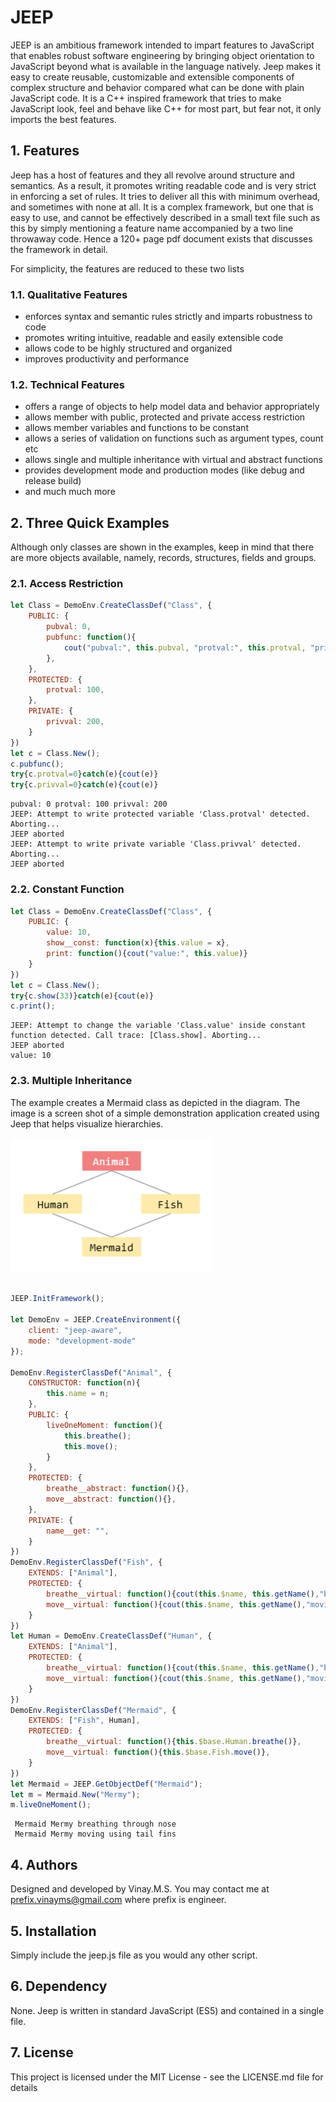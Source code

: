 # JEEP

JEEP is an ambitious framework intended to impart features to JavaScript that enables robust software engineering by bringing object orientation to JavaScript beyond what is available in the language natively. Jeep makes it easy to create reusable, customizable and extensible components of complex structure and behavior compared what can be done with plain JavaScript code. It is a C++ inspired framework that tries to make JavaScript look, feel and behave like C++ for most part, but fear not, it only imports the best features.  

## 1. Features

Jeep has a host of features and they all revolve around structure and semantics. As a result, it promotes writing readable code and is very strict in enforcing a set of rules. It tries to deliver all this with minimum overhead, and sometimes with none at all. It is a complex framework, but one that is easy to use, and cannot be effectively described in a small text file such as this by simply mentioning a feature name accompanied by a two line throwaway code. Hence a 120+ page pdf document exists that discusses the framework in detail.

For simplicity, the features are reduced to these two lists

### 1.1. Qualitative Features
- enforces syntax and semantic rules strictly and imparts robustness to code
- promotes writing intuitive, readable and easily extensible code
- allows code to be highly structured and organized
- improves productivity and performance

### 1.2. Technical Features
- offers a range of objects to help model data and behavior appropriately
- allows member with public, protected and private access restriction
- allows member variables and functions to be constant
- allows a series of validation on functions such as argument types, count etc
- allows single and multiple inheritance with virtual and abstract functions
- provides development mode and production modes (like debug and release build)
- and much much more

## 2. Three Quick Examples

Although only classes are shown in the examples, keep in mind that there are more objects available, namely, records, structures, fields and groups.

### 2.1. Access Restriction

``` javascript
let Class = DemoEnv.CreateClassDef("Class", {
    PUBLIC: {
        pubval: 0,
        pubfunc: function(){
            cout("pubval:", this.pubval, "protval:", this.protval, "privval:", this.privval)
        },
    },
    PROTECTED: {
        protval: 100,
    },
    PRIVATE: {
        privval: 200,
    }
})
let c = Class.New();
c.pubfunc();
try{c.protval=0}catch(e){cout(e)}
try{c.privval=0}catch(e){cout(e)}
```

```
pubval: 0 protval: 100 privval: 200 
JEEP: Attempt to write protected variable 'Class.protval' detected. Aborting... 
JEEP aborted 
JEEP: Attempt to write private variable 'Class.privval' detected. Aborting... 
JEEP aborted
```

### 2.2. Constant Function

``` javascript
let Class = DemoEnv.CreateClassDef("Class", {
    PUBLIC: { 
        value: 10,
        show__const: function(x){this.value = x},
        print: function(){cout("value:", this.value)}
    }
})
let c = Class.New();
try{c.show(33)}catch(e){cout(e)}
c.print();
```

```
JEEP: Attempt to change the variable 'Class.value' inside constant function detected. Call trace: [Class.show]. Aborting... 
JEEP aborted
value: 10
```

### 2.3. Multiple Inheritance

The example creates a Mermaid class as depicted in the diagram. The image is a screen shot of a simple demonstration application created using Jeep that helps visualize hierarchies.

![](https://github.com/vinayms2017/JEEP/blob/master/mermaiddemo.jpg)

``` javascript

JEEP.InitFramework();

let DemoEnv = JEEP.CreateEnvironment({
    client: "jeep-aware", 
    mode: "development-mode"
});

DemoEnv.RegisterClassDef("Animal", {
    CONSTRUCTOR: function(n){
        this.name = n;
    },
    PUBLIC: {
        liveOneMoment: function(){
            this.breathe();
            this.move();
        }
    },
    PROTECTED: {
        breathe__abstract: function(){},
        move__abstract: function(){},
    },
    PRIVATE: {
        name__get: "",
    }
})
DemoEnv.RegisterClassDef("Fish", {
    EXTENDS: ["Animal"],
    PROTECTED: {
        breathe__virtual: function(){cout(this.$name, this.getName(),"breathing through gills")},
        move__virtual: function(){cout(this.$name, this.getName(),"moving using tail fins")},
    }
})
let Human = DemoEnv.CreateClassDef("Human", {
    EXTENDS: ["Animal"],
    PROTECTED: {
        breathe__virtual: function(){cout(this.$name, this.getName(),"breathing through nose")},
        move__virtual: function(){cout(this.$name, this.getName(),"moving by walking")},
    }
})
DemoEnv.RegisterClassDef("Mermaid", {
    EXTENDS: ["Fish", Human],
    PROTECTED: {
        breathe__virtual: function(){this.$base.Human.breathe()},
        move__virtual: function(){this.$base.Fish.move()},
    }
})
let Mermaid = JEEP.GetObjectDef("Mermaid");
let m = Mermaid.New("Mermy");
m.liveOneMoment();
```

```
 Mermaid Mermy breathing through nose 
 Mermaid Mermy moving using tail fins
```

## 4. Authors

Designed and developed by Vinay.M.S. You may contact me at prefix.vinayms@gmail.com where prefix is engineer.

## 5. Installation

Simply include the jeep.js file as you would any other script.

## 6. Dependency

None. Jeep is written in standard JavaScript (ES5) and contained in a single file.

## 7. License

This project is licensed under the MIT License - see the LICENSE.md file for details
